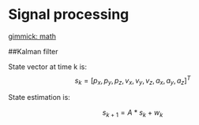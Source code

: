 Signal processing
===========
[gimmick: math]()



##Kalman filter

State vector at time k is:
$$ s_k = [p_x, p_y, p_z, v_x, v_y, v_z, a_x, a_y, a_z]^T $$

State estimation is:

$$ s_{k+1} = A * s_k + w_k $$






